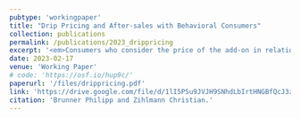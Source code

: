 ```yaml
---
pubtype: 'workingpaper'
title: "Drip Pricing and After-sales with Behavioral Consumers"
collection: publications
permalink: /publications/2023_drippricing
excerpt: '<em>Consumers who consider the price of the add-on in relation to the price of the previous base good purchase jeopardize the surplus of classical consumers.</em>'
date: 2023-02-17
venue: 'Working Paper'
# code: 'https://osf.io/hup9c/'
paperurl: '/files/drippricing.pdf'
link: 'https://drive.google.com/file/d/1lI5PSu9JVJH9SNhdLbIrtHNGBfQcJ3zw/view'
citation: 'Brunner Philipp and Zihlmann Christian.'
---
```

